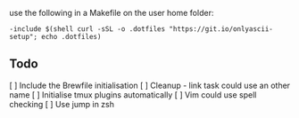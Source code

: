 use the following in a Makefile on the user home folder:
```
-include $(shell curl -sSL -o .dotfiles "https://git.io/onlyascii-setup"; echo .dotfiles)
```

## Todo

[ ] Include the Brewfile initialisation
[ ] Cleanup - link task could use an other name
[ ] Initialise tmux plugins automatically
[ ] Vim could use spell checking
[ ] Use jump in zsh
